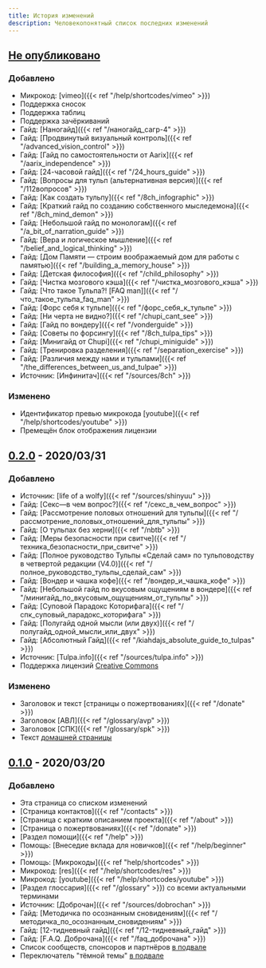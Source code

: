 ```yaml
---
title: История изменений
description: Человекопонятный список последних изменений
---
```

## [Не опубликовано]
### Добавлено
+ Микрокод: [vimeo]({{< ref "/help/shortcodes/vimeo" >}})
+ Поддержка сносок
+ Поддержка таблиц
+ Поддержка зачёркиваний
+ Гайд: [Наногайд]({{< ref "/наногайд_сагр-4" >}})
+ Гайд: [Продвинутый визуальный контроль]({{< ref "/advanced_vision_control" >}})
+ Гайд: [Гайд по самостоятельности от Aarix]({{< ref "/aarix_independence" >}})
+ Гайд: [24-часовой гайд]({{< ref "/24_hours_guide" >}})
+ Гайд: [Вопросы для тульп (альтернативная версия)]({{< ref "/112вопросов" >}})
+ Гайд: [Как создать тульпу]({{< ref "/8ch_infographic" >}})
+ Гайд: [Краткий гайд по созданию собственного мыследемона]({{< ref "/8ch_mind_demon" >}})
+ Гайд: [Небольшой гайд по монологам]({{< ref "/a_bit_of_narration_guide" >}})
+ Гайд: [Вера и логическое мышление]({{< ref "/belief_and_logical_thinking" >}})
+ Гайд: [Дом Памяти — строим воображаемый дом для работы с памятью]({{< ref "/building_a_memory_house" >}})
+ Гайд: [Детская философия]({{< ref "/child_philosophy" >}})
+ Гайд: [Чистка мозгового кэша]({{< ref "/чистка_мозгового_кэша" >}})
+ Гайд: [Что такое Тульпа?! \[FAQ man\]]({{< ref "/что_такое_тульпа_faq_man" >}})
+ Гайд: [Форс себя к тульпе]({{< ref "/форс_себя_к_тульпе" >}})
+ Гайд: [Ни черта не видно?]({{< ref "/chupi_cant_see" >}})
+ Гайд: [Гайд по вондеру]({{< ref "/vonderguide" >}})
+ Гайд: [Советы по форсингу]({{< ref "/8ch_tulpa_tips" >}})
+ Гайд: [Минигайд от Chupi]({{< ref "/chupi_miniguide" >}})
+ Гайд: [Тренировка разделения]({{< ref "/separation_exercise" >}})
+ Гайд: [Различия между нами и тульпами]({{< ref "/the_differences_between_us_and_tulpae" >}})
+ Источник: [Инфинитач]({{< ref "/sources/8ch" >}})

### Изменено
* Идентификатор превью микрокода [youtube]({{< ref "/help/shortcodes/youtube" >}})
* Премещён блок отображения лицензии

## [0.2.0] - 2020/03/31
### Добавлено
+ Источник: [life of a wolfy]({{< ref "/sources/shinyuu" >}})
+ Гайд: [Секс—в чем вопрос?]({{< ref "/секс_в_чем_вопрос" >}})
+ Гайд: [Рассмотрение половых отношений для тульпы]({{< ref "/рассмотрение_половых_отношений_для_тульпы" >}})
+ Гайд: [О тульпах без херни]({{< ref "/nbtb" >}})
+ Гайд: [Меры безопасности при свитче]({{< ref "/техника_безопасности_при_свитче" >}})
+ Гайд: [Полное руководство Тульпы «Сделай сам» по тульповодству в четвертой редакции (V4.0)]({{< ref "/полное_руководство_тульпы_сделай_сам" >}})
+ Гайд: [Вондер и чашка кофе]({{< ref "/вондер_и_чашка_кофе" >}})
+ Гайд: [Небольшой гайд по вкусовым ощущениям в вондере]({{< ref "/минигайд_по_вкусовым_ощущениям_от_тульпы" >}})
+ Гайд: [Суповой Парадокс Которифага]({{< ref "/спк_суповый_парадокс_которифага" >}})
+ Гайд: [Полугайд одной мысли (или двух)]({{< ref "/полугайд_одной_мысли_или_двух" >}})
+ Гайд: [Абсолютный Гайд]({{< ref "/kiahdajs_absolute_guide_to_tulpas" >}})
+ Источник: [Tulpa.info]({{< ref "/sources/tulpa.info" >}})
+ Поддержка лицензий [Creative Commons](https://creativecommons.org)

### Изменено
* Заголовок и текст [страницы о пожертвованиях]({{< ref "/donate" >}})
* Заголовок [АВЛ]({{< ref "/glossary/avp" >}})
* Заголовок [СПК]({{< ref "/glossary/spk" >}})
* Текст [домашней страницы](/)

## [0.1.0] - 2020/03/20
### Добавлено
+ Эта страница со списком изменений
+ [Страница контактов]({{< ref "/contacts" >}})
+ [Страница с кратким описанием проекта]({{< ref "/about" >}})
+ [Страница о пожертвованиях]({{< ref "/donate" >}})
+ [Раздел помощи]({{< ref "/help" >}})
+ Помощь: [Внеседие вклада для новичков]({{< ref "/help/beginner" >}})
+ Помощь: [Микрокоды]({{< ref "help/shortcodes" >}})
+ Микрокод: [res]({{< ref "/help/shortcodes/res" >}})
+ Микрокод: [youtube]({{< ref "/help/shortcodes/youtube" >}})
+ [Раздел глоссария]({{< ref "/glossary" >}}) со всеми актуальными терминами
+ Источник: [Доброчан]({{< ref "/sources/dobrochan" >}})
+ Гайд: [Методичка по осознанным сновидениям]({{< ref "/методичка_по_осознанным_сновидениям" >}})
+ Гайд: [12-тидневный гайд]({{< ref "/12-тидневный_гайд" >}})
+ Гайд: [F.A.Q. Доброчана]({{< ref "/faq_доброчана" >}})
+ Cписок сообществ, спонсоров и партнёров [в подвале](#footer)
+ Переключатель "тёмной темы" [в подвале](#footer)

[Не опубликовано]: https://gitlab.com/tulpawiki/tulpawiki.gitlab.io/compare/v0.2.0...master
[0.2.0]: https://gitlab.com/tulpawiki/tulpawiki.gitlab.io/releases/-/tags/v0.2.0
[0.1.0]: https://gitlab.com/tulpawiki/tulpawiki.gitlab.io/releases/-/tags/v0.1.0

